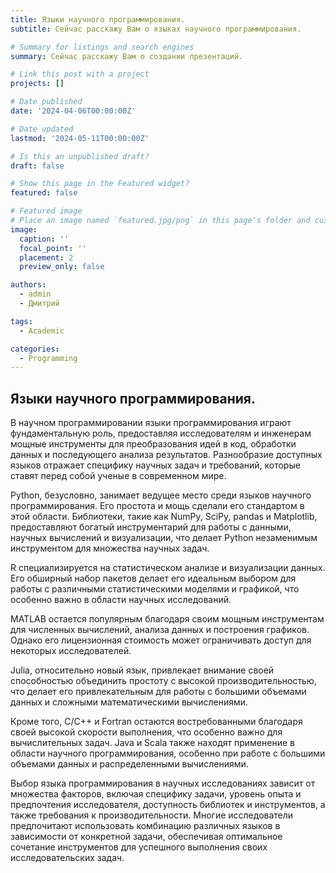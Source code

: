 ```yaml
---
title: Языки научного программирования.
subtitle: Сейчас расскажу Вам о языках научного программирования.

# Summary for listings and search engines
summary: Сейчас расскажу Вам о создании презентаций.

# Link this post with a project
projects: []

# Date published
date: '2024-04-06T00:00:00Z'

# Date updated
lastmod: '2024-05-11T00:00:00Z'

# Is this an unpublished draft?
draft: false

# Show this page in the Featured widget?
featured: false

# Featured image
# Place an image named `featured.jpg/png` in this page's folder and customize its options here.
image:
  caption: ''
  focal_point: ''
  placement: 2
  preview_only: false

authors:
  - admin
  - Дмитрий

tags:
  - Academic

categories:
  - Programming
---
```


## Языки научного программирования.

В научном программировании языки программирования играют фундаментальную роль, предоставляя исследователям и инженерам мощные инструменты для преобразования идей в код, обработки данных и последующего анализа результатов. Разнообразие доступных языков отражает специфику научных задач и требований, которые ставят перед собой ученые в современном мире.

Python, безусловно, занимает ведущее место среди языков научного программирования. Его простота и мощь сделали его стандартом в этой области. Библиотеки, такие как NumPy, SciPy, pandas и Matplotlib, предоставляют богатый инструментарий для работы с данными, научных вычислений и визуализации, что делает Python незаменимым инструментом для множества научных задач.

R специализируется на статистическом анализе и визуализации данных. Его обширный набор пакетов делает его идеальным выбором для работы с различными статистическими моделями и графикой, что особенно важно в области научных исследований.

MATLAB остается популярным благодаря своим мощным инструментам для численных вычислений, анализа данных и построения графиков. Однако его лицензионная стоимость может ограничивать доступ для некоторых исследователей.

Julia, относительно новый язык, привлекает внимание своей способностью объединить простоту с высокой производительностью, что делает его привлекательным для работы с большими объемами данных и сложными математическими вычислениями.

Кроме того, C/C++ и Fortran остаются востребованными благодаря своей высокой скорости выполнения, что особенно важно для вычислительных задач. Java и Scala также находят применение в области научного программирования, особенно при работе с большими объемами данных и распределенными вычислениями.

Выбор языка программирования в научных исследованиях зависит от множества факторов, включая специфику задачи, уровень опыта и предпочтения исследователя, доступность библиотек и инструментов, а также требования к производительности. Многие исследователи предпочитают использовать комбинацию различных языков в зависимости от конкретной задачи, обеспечивая оптимальное сочетание инструментов для успешного выполнения своих исследовательских задач.
